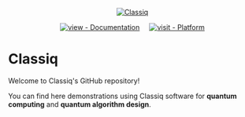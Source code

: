 <div align="center">

[![Classiq](https://uploads-ssl.webflow.com/60000db7a5f449af5e4590ac/6122b22eea7a9583a5c0d560_classiq_RGB_Green_with_margin.png)](https://www.classiq.io/)

[![view - Documentation](https://img.shields.io/badge/view-Documentation-119da4?style=for-the-badge)](https://docs.classiq.io/)
&nbsp;
&nbsp;
[![visit - Platform](https://img.shields.io/badge/visit-Platform-f43764?style=for-the-badge)](https://platform.classiq.io/)

</div>

# Classiq

Welcome to Classiq's GitHub repository!

You can find here demonstrations using Classiq software for **quantum computing** and
**quantum algorithm design**.
